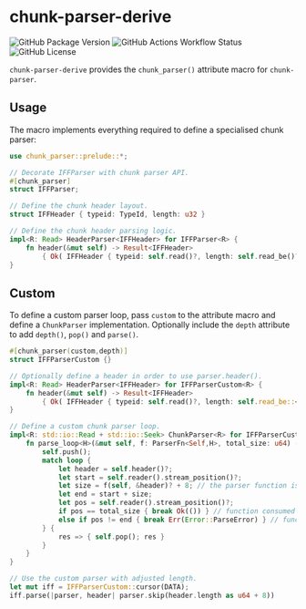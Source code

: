 # chunk-parser-derive

![GitHub Package Version](https://img.shields.io/badge/dynamic/toml?url=https%3A%2F%2Fraw.githubusercontent.com%2FStealthOfKing%2Frust-chunk-parser-derive%2Frefs%2Fheads%2Fmaster%2FCargo.toml&query=%24.package.version&prefix=v&label=Rust)
![GitHub Actions Workflow Status](https://img.shields.io/github/actions/workflow/status/StealthOfKing/rust-chunk-parser-derive/rust.yml)
![GitHub License](https://img.shields.io/github/license/StealthOfKing/rust-chunk-parser-derive)

`chunk-parser-derive` provides the `chunk_parser()` attribute macro for `chunk-parser`.

## Usage

The macro implements everything required to define a specialised chunk parser:

```rust
use chunk_parser::prelude::*;

// Decorate IFFParser with chunk parser API.
#[chunk_parser]
struct IFFParser;

// Define the chunk header layout.
struct IFFHeader { typeid: TypeId, length: u32 }

// Define the chunk header parsing logic.
impl<R: Read> HeaderParser<IFFHeader> for IFFParser<R> {
    fn header(&mut self) -> Result<IFFHeader>
        { Ok( IFFHeader { typeid: self.read()?, length: self.read_be()? } ) }
}
```

## Custom

To define a custom parser loop, pass `custom` to the attribute macro and define a `ChunkParser` implementation.
Optionally include the `depth` attribute to add `depth()`, `pop()` and `parse()`.

```rust
#[chunk_parser(custom,depth)]
struct IFFParserCustom {}

// Optionally define a header in order to use parser.header().
impl<R: Read> HeaderParser<IFFHeader> for IFFParserCustom<R> {
    fn header(&mut self) -> Result<IFFHeader>
        { Ok( IFFHeader { typeid: self.read()?, length: self.read_be::<u32>()? - 8 } ) }
}

// Define a custom chunk parser loop.
impl<R: std::io::Read + std::io::Seek> ChunkParser<R> for IFFParserCustom<R> {
    fn parse_loop<H>(&mut self, f: ParserFn<Self,H>, total_size: u64) -> Result<()> where Self: HeaderParser<H> {
        self.push();
        match loop {
            let header = self.header()?;
            let start = self.reader().stream_position()?;
            let size = f(self, &header)? + 8; // the parser function is responsible for parsing the size
            let end = start + size;
            let pos = self.reader().stream_position()?;
            if pos == total_size { break Ok(()) } // function consumed chunk
            else if pos != end { break Err(Error::ParseError) } // function made a mistake
        } {
            res => { self.pop(); res }
        }
    }
}

// Use the custom parser with adjusted length.
let mut iff = IFFParserCustom::cursor(DATA);
iff.parse(|parser, header| parser.skip(header.length as u64 + 8))
```
